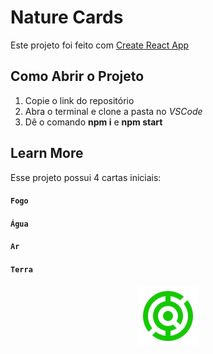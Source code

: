 # Nature Cards

Este projeto foi feito com [Create React App](https://react.dev/learn)

## Como Abrir o Projeto

<ol>
<li>Copie o link do repositório</li>
<li>Abra o terminal e clone a pasta no <i>VSCode</i></li>
<li>Dê o comando <b>npm i</b> e <b>npm start</b></li>
</ol>

## Learn More

Esse projeto possui 4 cartas iniciais:

#### `Fogo`
#### `Água`
#### `Ar`
#### `Terra`

<div align="center">
<img alt="logo" src="./logo.png">
</div>
